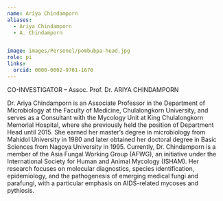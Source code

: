 ```yaml
---
name: Ariya Chindamporn
aliases:
  - Ariya Chindamporn
  - A. Chindamporn


image: images/Personel/pombubpa-head.jpg
role: pi
links:
  orcid: 0000-0002-9761-1670
---
```

CO-INVESTIGATOR – Assoc. Prof. Dr. ARIYA CHINDAMPORN 

Dr. Ariya Chindamporn is an Associate Professor in the Department of Microbiology at the Faculty of Medicine, Chulalongkorn University, and serves as a Consultant with the Mycology Unit at King Chulalongkorn Memorial Hospital, where she previously held the position of Department Head until 2015. She earned her master’s degree in microbiology from Mahidol University in 1980 and later obtained her doctoral degree in Basic Sciences from Nagoya University in 1995. Currently, Dr. Chindamporn is a member of the Asia Fungal Working Group (AFWG), an initiative under the International Society for Human and Animal Mycology (ISHAM). Her research focuses on molecular diagnostics, species identification, epidemiology, and the pathogenesis of emerging medical fungi and parafungi, with a particular emphasis on AIDS-related mycoses and pythiosis.
